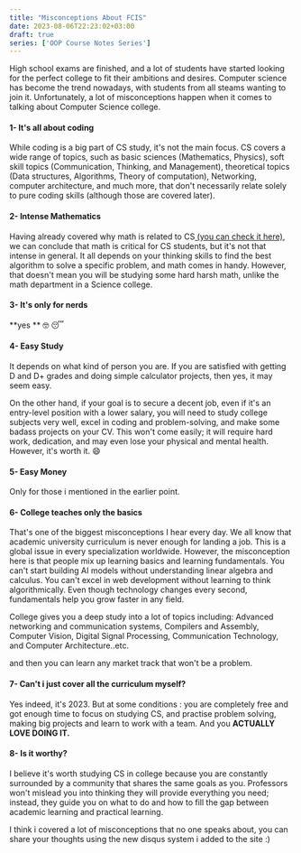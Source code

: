 ```yaml
---
title: "Misconceptions About FCIS"
date: 2023-08-06T22:23:02+03:00
draft: true
series: ['OOP Course Notes Series']
---
```


High school exams are finished, and a lot of students have started looking for the perfect college to fit their ambitions and desires. Computer science has become the trend nowadays, with students from all steams wanting to join it. Unfortunately, a lot of misconceptions happen when it comes to talking about Computer Science college.

#### 1- It's all about coding
While coding is a big part of CS study, it's not the main focus. CS covers a wide range of topics, such as basic sciences (Mathematics, Physics), soft skill topics (Communication, Thinking, and Management), theoretical topics (Data structures, Algorithms, Theory of computation), Networking, computer architecture, and much more, that don't necessarily relate solely to pure coding skills (although those are covered later).

#### 2- Intense Mathematics
Having already covered why math is related to CS[ (you can check it here)](https://albasel.netlify.app/posts/math-and-computersci/ " (you can check it here)"), we can conclude that math is critical for CS students, but it's not that intense in general. It all depends on your thinking skills to find the best algorithm to solve a specific problem, and math comes in handy. However, that doesn't mean you will be studying some hard harsh math, unlike the math department in a Science college.

#### 3- It's only for nerds

**yes ** :nerd_face: :sleeping:

#### 4- Easy Study

It depends on what kind of person you are. If you are satisfied with getting D and D+ grades and doing simple calculator projects, then yes, it may seem easy.

On the other hand, if your goal is to secure a decent job, even if it's an entry-level position with a lower salary, you will need to study college subjects very well, excel in coding and problem-solving, and make some badass projects on your CV. This won't come easily; it will require hard work, dedication, and may even lose your physical and mental health. However, it's worth it. :smile:

#### 5- Easy Money

Only for those i mentioned in the earlier point.

#### 6-  College teaches only the basics


That's one of the biggest misconceptions I hear every day. We all know that academic university curriculum is never enough for landing a job. This is a global issue in every specialization worldwide. However, the misconception here is that people mix up learning basics and learning fundamentals. You can't start building AI models without understanding linear algebra and calculus. You can't excel in web development without learning to think algorithmically. Even though technology changes every second, fundamentals help you grow faster in any field.

College gives you a deep study into a lot of topics including: Advanced networking and communication systems, Compilers and Assembly, Computer Vision, Digital Signal Processing, Communication Technology, and Computer Architecture..etc.

and then you can learn any market track that won't be a problem.

#### 7- Can't i just cover all the curriculum myself?
Yes indeed, it's 2023.
But at some conditions : you are completely free and got enough time to focus on studying CS, and practise problem solving, making big projects and learn to work with a team. And you **ACTUALLY LOVE DOING IT.**

#### 8- Is it worthy?
I believe it's worth studying CS in college because you are constantly surrounded by a community that shares the same goals as you. Professors won't mislead you into thinking they will provide everything you need; instead, they guide you on what to do and how to fill the gap between academic learning and practical learning.

I think i covered a lot of misconceptions that no one speaks about, you can share your thoughts using the new disqus system i added to the site :)
